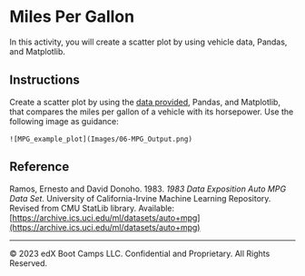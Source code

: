 # Miles Per Gallon

In this activity, you will create a scatter plot by using vehicle data, Pandas, and Matplotlib.

## Instructions

Create a scatter plot by using the [data provided](Resources/mpg.csv), Pandas, and Matplotlib, that compares the miles per gallon of a vehicle with its horsepower. Use the following image as guidance:

    ![MPG_example_plot](Images/06-MPG_Output.png)

## Reference

Ramos, Ernesto and David Donoho. 1983. *1983 Data Exposition Auto MPG Data Set*. University of California-Irvine Machine Learning Repository. Revised from CMU StatLib library. Available: [https://archive.ics.uci.edu/ml/datasets/auto+mpg](https://archive.ics.uci.edu/ml/datasets/auto+mpg)

- - -

© 2023 edX Boot Camps LLC. Confidential and Proprietary. All Rights Reserved.
